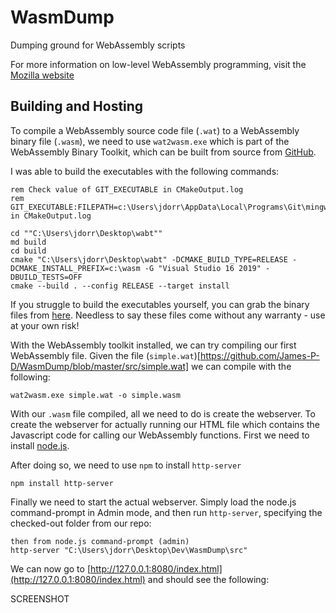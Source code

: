 # WasmDump
Dumping ground for WebAssembly scripts

For more information on low-level WebAssembly programming, visit the [Mozilla website](https://developer.mozilla.org/en-US/docs/WebAssembly/Understanding_the_text_format)

## Building and Hosting

To compile a WebAssembly source code file (`.wat`) to a WebAssembly binary file (`.wasm`), we need to use `wat2wasm.exe` which is part of the WebAssembly Binary Toolkit, which can be built from source from [GitHub](https://github.com/WebAssembly/wabt).

I was able to build the executables with the following commands:

```
rem Check value of GIT_EXECUTABLE in CMakeOutput.log
rem GIT_EXECUTABLE:FILEPATH=c:\Users\jdorr\AppData\Local\Programs\Git\mingw64\bin\ in CMakeOutput.log

cd ""C:\Users\jdorr\Desktop\wabt""
md build
cd build
cmake "C:\Users\jdorr\Desktop\wabt" -DCMAKE_BUILD_TYPE=RELEASE -DCMAKE_INSTALL_PREFIX=c:\wasm -G "Visual Studio 16 2019" -DBUILD_TESTS=OFF
cmake --build . --config RELEASE --target install
```

If you struggle to build the executables yourself, you can grab the binary files from [here](https://github.com/James-P-D/WasmDump/tree/master/bin). Needless to say these files come without any warranty - use at your own risk!

With the WebAssembly toolkit installed, we can try compiling our first WebAssembly file. Given the file (`simple.wat`)[https://github.com/James-P-D/WasmDump/blob/master/src/simple.wat] we can compile with the following:

```
wat2wasm.exe simple.wat -o simple.wasm
```

With our `.wasm` file compiled, all we need to do is create the webserver. To create the webserver for actually running our HTML file which contains the Javascript code for calling our WebAssembly functions. First we need to install [node.js](https://nodejs.org/en/download/).

After doing so, we need to use `npm` to install `http-server`

```
npm install http-server
```

Finally we need to start the actual webserver. Simply load the node.js command-prompt in Admin mode, and then run `http-server`, specifying the checked-out folder from our repo:

```
then from node.js command-prompt (admin)
http-server "C:\Users\jdorr\Desktop\Dev\WasmDump\src"
```

We can now go to [http://127.0.0.1:8080/index.html](http://127.0.0.1:8080/index.html) and should see the following:

SCREENSHOT